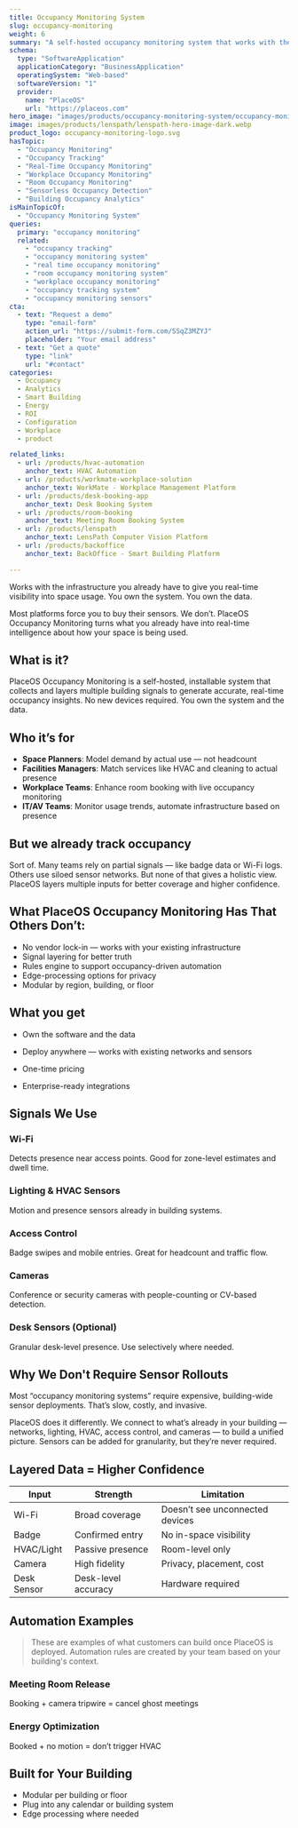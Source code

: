 ```yaml
---
title: Occupancy Monitoring System  
slug: occupancy-monitoring  
weight: 6
summary: "A self-hosted occupancy monitoring system that works with the infrastructure you already have — no new sensors needed." 
schema:
  type: "SoftwareApplication"
  applicationCategory: "BusinessApplication"
  operatingSystem: "Web-based"
  softwareVersion: "1"
  provider:
    name: "PlaceOS"
    url: "https://placeos.com"
hero_image: "images/products/occupancy-monitoring-system/occupancy-monitoring-hero-image.webp"
image: images/products/lenspath/lenspath-hero-image-dark.webp
product_logo: occupancy-monitoring-logo.svg  
hasTopic:
  - "Occupancy Monitoring"
  - "Occupancy Tracking"
  - "Real-Time Occupancy Monitoring"
  - "Workplace Occupancy Monitoring"
  - "Room Occupancy Monitoring"
  - "Sensorless Occupancy Detection"
  - "Building Occupancy Analytics"
isMainTopicOf:
  - "Occupancy Monitoring System"
queries:
  primary: "occupancy monitoring"
  related:
    - "occupancy tracking"
    - "occupancy monitoring system"
    - "real time occupancy monitoring"
    - "room occupancy monitoring system"
    - "workplace occupancy monitoring"
    - "occupancy tracking system"
    - "occupancy monitoring sensors"
cta:
  - text: "Request a demo"
    type: "email-form"  
    action_url: "https://submit-form.com/SSqZ3MZYJ"  
    placeholder: "Your email address"
  - text: "Get a quote"
    type: "link"
    url: "#contact" 
categories:
  - Occupancy
  - Analytics
  - Smart Building
  - Energy 
  - ROI
  - Configuration 
  - Workplace 
  - product  

related_links:
  - url: /products/hvac-automation
    anchor_text: HVAC Automation
  - url: /products/workmate-workplace-solution
    anchor_text: WorkMate - Workplace Management Platform
  - url: /products/desk-booking-app
    anchor_text: Desk Booking System
  - url: /products/room-booking
    anchor_text: Meeting Room Booking System
  - url: /products/lenspath
    anchor_text: LensPath Computer Vision Platform
  - url: /products/backoffice
    anchor_text: BackOffice - Smart Building Platform

---
```


Works with the infrastructure you already have to give you real-time visibility into space usage. You own the system. You own the data.

Most platforms force you to buy their sensors. We don’t. PlaceOS Occupancy Monitoring turns what you already have into real-time intelligence about how your space is being used.

## What is it?

PlaceOS Occupancy Monitoring is a self-hosted, installable system that collects and layers multiple building signals to generate accurate, real-time occupancy insights. No new devices required. You own the system and the data.

## Who it’s for

- **Space Planners**: Model demand by actual use — not headcount 
- **Facilities Managers**: Match services like HVAC and cleaning to actual presence 
- **Workplace Teams**: Enhance room booking with live occupancy monitoring   
- **IT/AV Teams**: Monitor usage trends, automate infrastructure based on presence
    

## But we already track occupancy

Sort of. Many teams rely on partial signals — like badge data or Wi-Fi logs. Others use siloed sensor networks. But none of that gives a holistic view. PlaceOS layers multiple inputs for better coverage and higher confidence.

## What PlaceOS Occupancy Monitoring Has That Others Don’t:

- No vendor lock-in — works with your existing infrastructure
- Signal layering for better truth
- Rules engine to support occupancy-driven automation
- Edge-processing options for privacy
- Modular by region, building, or floor
    

## What you get

- Own the software and the data
    
- Deploy anywhere — works with existing networks and sensors
    
- One-time pricing
    
- Enterprise-ready integrations
    

## Signals We Use

### Wi-Fi

Detects presence near access points. Good for zone-level estimates and dwell time.

### Lighting & HVAC Sensors

Motion and presence sensors already in building systems.

### Access Control

Badge swipes and mobile entries. Great for headcount and traffic flow.

### Cameras

Conference or security cameras with people-counting or CV-based detection.

### Desk Sensors (Optional)

Granular desk-level presence. Use selectively where needed.

## Why We Don't Require Sensor Rollouts

Most “occupancy monitoring systems” require expensive, building-wide sensor deployments. That’s slow, costly, and invasive.

PlaceOS does it differently. We connect to what’s already in your building — networks, lighting, HVAC, access control, and cameras — to build a unified picture. Sensors can be added for granularity, but they’re never required.

## Layered Data = Higher Confidence

|Input|Strength|Limitation|
|---|---|---|
|Wi-Fi|Broad coverage|Doesn’t see unconnected devices|
|Badge|Confirmed entry|No in-space visibility|
|HVAC/Light|Passive presence|Room-level only|
|Camera|High fidelity|Privacy, placement, cost|
|Desk Sensor|Desk-level accuracy|Hardware required|

## Automation Examples

> These are examples of what customers can build once PlaceOS is deployed. Automation rules are created by your team based on your building's context.

### Meeting Room Release

Booking + camera tripwire = cancel ghost meetings

### Energy Optimization

Booked + no motion = don’t trigger HVAC

## Built for Your Building

- Modular per building or floor 
- Plug into any calendar or building system
- Edge processing where needed